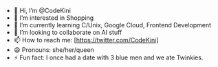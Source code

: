 - 👋 Hi, I’m @CodeKini
- 👀 I’m interested in Shopping
- 🌱 I’m currently learning C/Unix, Google Cloud, Frontend Development
- 💞️ I’m looking to collaborate on AI stuff
- 📫 How to reach me: [https://twitter.com/CodeKini]
- 😄 Pronouns: she/her/queen
- ⚡ Fun fact: I once had a date with 3 blue men and we ate Twinkies.

<!---
CodeKini/CodeKini is a ✨ special ✨ repository because its `README.md` (this file) appears on your GitHub profile.
You can click the Preview link to take a look at your changes.
--->
